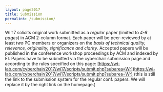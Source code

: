 ```yaml
---
layout: page2017
title: Submission
permalink: /submission/
---
```

WI'17 solicits original work submitted as a *regular* paper (limited to *4-8 pages*) in ACM 2-column format. Each paper will be peer-reviewed by at least *two* PC members or organizers on the *basis of technical quality, relevance, originality, significance and clarity*. Accepted papers will be published in the conference workshop proceedings by ACM and indexed by EI. Papers have to be submitted via the cyberchair submission page and according to the rules specified on this page: 
[https://wi-lab.com/cyberchair/2017/wi17/scripts/submit.php?subarea=Wr](https://wi-lab.com/cyberchair/2017/wi17/scripts/submit.php?subarea=Wr) (this is still the link to the submission system for the regular conf. papers. We will replace it by the right link on the homepage.)


